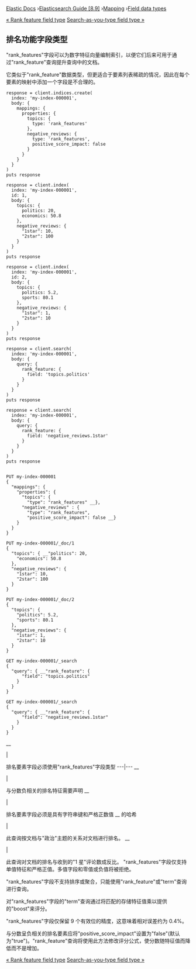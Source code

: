 

[Elastic Docs](/guide/) ›[Elasticsearch Guide [8.9]](index.md)
›[Mapping](mapping.md) ›[Field data types](mapping-types.md)

[« Rank feature field type](rank-feature.md) [Search-as-you-type field type
»](search-as-you-type.md)

## 排名功能字段类型

"rank_features"字段可以为数字特征向量编制索引，以便它们后来可用于通过"rank_feature"查询提升查询中的文档。

它类似于"rank_feature"数据类型，但更适合于要素列表稀疏的情况，因此在每个要素的映射中添加一个字段是不合理的。

    
    
    response = client.indices.create(
      index: 'my-index-000001',
      body: {
        mappings: {
          properties: {
            topics: {
              type: 'rank_features'
            },
            negative_reviews: {
              type: 'rank_features',
              positive_score_impact: false
            }
          }
        }
      }
    )
    puts response
    
    response = client.index(
      index: 'my-index-000001',
      id: 1,
      body: {
        topics: {
          politics: 20,
          economics: 50.8
        },
        negative_reviews: {
          "1star": 10,
          "2star": 100
        }
      }
    )
    puts response
    
    response = client.index(
      index: 'my-index-000001',
      id: 2,
      body: {
        topics: {
          politics: 5.2,
          sports: 80.1
        },
        negative_reviews: {
          "1star": 1,
          "2star": 10
        }
      }
    )
    puts response
    
    response = client.search(
      index: 'my-index-000001',
      body: {
        query: {
          rank_feature: {
            field: 'topics.politics'
          }
        }
      }
    )
    puts response
    
    response = client.search(
      index: 'my-index-000001',
      body: {
        query: {
          rank_feature: {
            field: 'negative_reviews.1star'
          }
        }
      }
    )
    puts response
    
    
    PUT my-index-000001
    {
      "mappings": {
        "properties": {
          "topics": {
            "type": "rank_features" __},
          "negative_reviews" : {
            "type": "rank_features",
            "positive_score_impact": false __}
        }
      }
    }
    
    PUT my-index-000001/_doc/1
    {
      "topics": { __"politics": 20,
        "economics": 50.8
      },
      "negative_reviews": {
        "1star": 10,
        "2star": 100
      }
    }
    
    PUT my-index-000001/_doc/2
    {
      "topics": {
        "politics": 5.2,
        "sports": 80.1
      },
      "negative_reviews": {
        "1star": 1,
        "2star": 10
      }
    }
    
    GET my-index-000001/_search
    {
      "query": { __"rank_feature": {
          "field": "topics.politics"
        }
      }
    }
    
    GET my-index-000001/_search
    {
      "query": { __"rank_feature": {
          "field": "negative_reviews.1star"
        }
      }
    }

__

|

排名要素字段必须使用"rank_features"字段类型 ---|--- __

|

与分数负相关的排名特征需要声明 __

|

排名要素字段必须是具有字符串键和严格正数值 __ 的哈希

|

此查询按文档与"政治"主题的关系对文档进行排名。   __

|

此查询对文档的排名与收到的"1 星"评论数成反比。   "rank_features"字段仅支持单值特征和严格正值。多值字段和零值或负值将被拒绝。

"rank_features"字段不支持排序或聚合，只能使用"rank_feature"或"term"查询进行查询。

对"rank_features"字段的"term"查询通过将匹配的存储特征值乘以提供的"boost"来评分。

"rank_features"字段仅保留 9 个有效位的精度，这意味着相对误差约为 0.4%。

与分数呈负相关的排名要素应将"positive_score_impact"设置为"false"(默认为"true")。"rank_feature"查询将使用此方法修改评分公式，使分数随特征值而降低而不是增加。

[« Rank feature field type](rank-feature.md) [Search-as-you-type field type
»](search-as-you-type.md)
